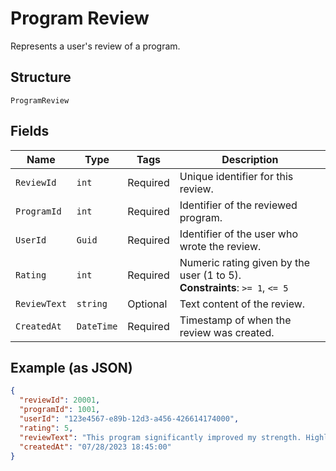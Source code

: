 
# Program Review

Represents a user's review of a program.

## Structure

`ProgramReview`

## Fields

| Name | Type | Tags | Description |
|  --- | --- | --- | --- |
| `ReviewId` | `int` | Required | Unique identifier for this review. |
| `ProgramId` | `int` | Required | Identifier of the reviewed program. |
| `UserId` | `Guid` | Required | Identifier of the user who wrote the review. |
| `Rating` | `int` | Required | Numeric rating given by the user (1 to 5).<br>**Constraints**: `>= 1`, `<= 5` |
| `ReviewText` | `string` | Optional | Text content of the review. |
| `CreatedAt` | `DateTime` | Required | Timestamp of when the review was created. |

## Example (as JSON)

```json
{
  "reviewId": 20001,
  "programId": 1001,
  "userId": "123e4567-e89b-12d3-a456-426614174000",
  "rating": 5,
  "reviewText": "This program significantly improved my strength. Highly recommended for intermediate lifters!",
  "createdAt": "07/28/2023 18:45:00"
}
```

